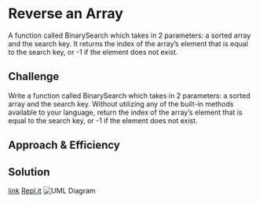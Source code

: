 # Reverse an Array
A function called BinarySearch which takes in 2 parameters: a sorted array and the search key. It returns the index of the array’s element that is equal to the search key, or -1 if the element does not exist.

## Challenge
Write a function called BinarySearch which takes in 2 parameters: a sorted array and the search key. Without utilizing any of the built-in methods available to your language, return the index of the array’s element that is equal to the search key, or -1 if the element does not exist.

## Approach & Efficiency


## Solution
[link](./array-binary-search.js)
[Repl.it]()
![UML Diagram]()